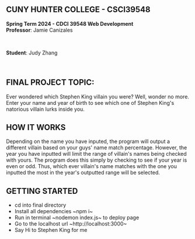 ## CUNY HUNTER COLLEGE - CSCI39548
**Spring Term 2024 - CDCI 39548 Web Development**<br>
**Professor**: Jamie Canizales 

<br>

**Student**: Judy Zhang


<br>

## FINAL PROJECT TOPIC: 
Ever wondered which Stephen King villain you were? Well, wonder no more. Enter your name and year of birth to see which one of Stephen King's natorious villain lurks inside you.

## HOW IT WORKS
Depending on the name you have inputed, the program will output a different villain based on your guys' name match percentage. However, the year you have inputted will limit the range of villain's names being checked with yours. The program does this simply by checking to see if your year is even or odd. Thus, which ever villain's name matches with the one you inputted the most in the year's outputted range will be selected.

## GETTING STARTED
* cd into final directory
* Install all dependencies ~npm i~
* Run in terminal ~nodemon index.js~ to deploy page
* Go to the localhost url ~http://localhost:3000~
* Say Hi to Stephen King for me 